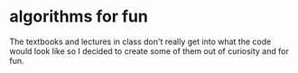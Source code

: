 # algorithms for fun
The textbooks and lectures in class don't really get into what the code would look like so I decided to create some of them out of curiosity and for fun.
